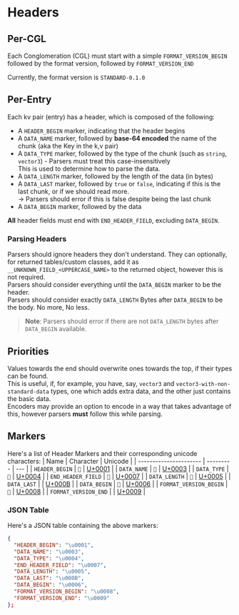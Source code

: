 # Headers

## Per-CGL

Each Conglomeration (CGL) must start with a simple `FORMAT_VERSION_BEGIN` followed by the format version, followed by `FORMAT_VERSION_END`

Currently, the format version is `STANDARD-0.1.0`

## Per-Entry

Each kv pair (entry) has a header, which is composed of the following:

- A `HEADER_BEGIN` marker, indicating that the header begins
- A `DATA_NAME` marker, followed by **base-64 encoded** the name of the chunk (aka the Key in the k,v pair)
- A `DATA_TYPE` marker, followed by the type of the chunk (such as `string`, `vector3`) - Parsers must treat this case-insensitively<br/>This is used to determine how to parse the data.
- A `DATA_LENGTH` marker, followed by the length of the data (in bytes)
- A `DATA_LAST` marker, followed by `true` or `false`, indicating if this is the last chunk, or if we should read more.<br/>-> Parsers should error if this is false despite being the last chunk
- A `DATA_BEGIN` marker, followed by the data

**All** header fields must end with `END_HEADER_FIELD`, excluding `DATA_BEGIN`.

### Parsing Headers

Parsers should ignore headers they don't understand. They can optionally, for returned tables/custom classes, add it as `__UNKNOWN_FIELD_<UPPERCASE_NAME>` to the returned object, however this is not required.<br/>
Parsers should consider everything until the `DATA_BEGIN` marker to be the header.<br/>
Parsers should consider exactly `DATA_LENGTH` Bytes after `DATA_BEGIN` to be the body. No more, No less.

> **Note**: Parsers should error if there are not `DATA_LENGTH` bytes after `DATA_BEGIN` available.

## Priorities

Values towards the end should overwrite ones towards the top, if their types can be found.<br/>
This is useful, if, for example, you have, say, `vector3` and `vector3-with-non-standard-data` types, one which adds extra data, and the other just contains the basic data.<br/>
Encoders may provide an option to encode in a way that takes advantage of this, however parsers **must** follow this while parsing.

## Markers

Here's a list of Header Markers and their corresponding unicode characters:
| Name | Character | Unicode |
| ---------------------- | --------- | --- |
| `HEADER_BEGIN` | `` | [U+0001](https://unicode-table.com/en/0001/) |
| `DATA_NAME` | `` | [U+0003](https://unicode-table.com/en/0003/) |
| `DATA_TYPE` | `` | [U+0004](https://unicode-table.com/en/0004/) |
| `END_HEADER_FIELD` | `` | [U+0007](https://unicode-table.com/en/0007/) |
| `DATA_LENGTH` | `` | [U+0005](https://unicode-table.com/en/0005/) |
| `DATA_LAST` | | [U+000B](https://unicode-table.com/en/000B/) |
| `DATA_BEGIN` | `` | [U+0006](https://unicode-table.com/en/0006/) |
| `FORMAT_VERSION_BEGIN` | `` | [U+0008](https://unicode-table.com/en/0008/) |
| `FORMAT_VERSION_END` | | [U+0009](https://unicode-table.com/en/0009/) |

### JSON Table

Here's a JSON table containing the above markers:

```json
{
  "HEADER_BEGIN": "\u0001",
  "DATA_NAME": "\u0003",
  "DATA_TYPE": "\u0004",
  "END_HEADER_FIELD": "\u0007",
  "DATA_LENGTH": "\u0005",
  "DATA_LAST": "\u000B",
  "DATA_BEGIN": "\u0006",
  "FORMAT_VERSION_BEGIN": "\u0008",
  "FORMAT_VERSION_END": "\u0009"
};
```
